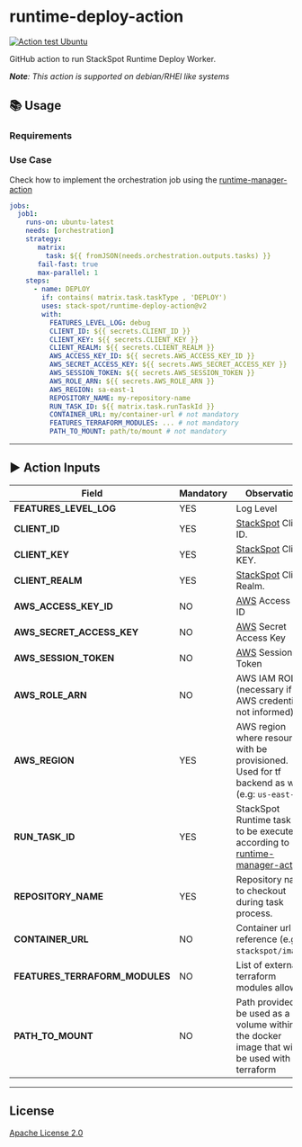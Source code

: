 # runtime-deploy-action

[![Action test Ubuntu](https://github.com/stack-spot/runtime-github-action-ping/actions/workflows/action-test-ubuntu.yaml/badge.svg)](https://github.com/stack-spot/runtime-github-action-ping/actions/workflows/action-test-ubuntu.yaml)

GitHub action to run StackSpot Runtime Deploy Worker.

_**Note**: This action is supported on debian/RHEl like systems_

## 📚 Usage

### Requirements

### Use Case

Check how to implement the orchestration job using the [runtime-manager-action](https://github.com/stack-spot/runtime-manager-action)

```yaml
jobs:
  job1:
    runs-on: ubuntu-latest
    needs: [orchestration]
    strategy:
       matrix:
         task: ${{ fromJSON(needs.orchestration.outputs.tasks) }}
       fail-fast: true
       max-parallel: 1
    steps:
      - name: DEPLOY
        if: contains( matrix.task.taskType , 'DEPLOY')
        uses: stack-spot/runtime-deploy-action@v2
        with:
          FEATURES_LEVEL_LOG: debug
          CLIENT_ID: ${{ secrets.CLIENT_ID }}
          CLIENT_KEY: ${{ secrets.CLIENT_KEY }}
          CLIENT_REALM: ${{ secrets.CLIENT_REALM }}
          AWS_ACCESS_KEY_ID: ${{ secrets.AWS_ACCESS_KEY_ID }}
          AWS_SECRET_ACCESS_KEY: ${{ secrets.AWS_SECRET_ACCESS_KEY }}
          AWS_SESSION_TOKEN: ${{ secrets.AWS_SESSION_TOKEN }}
          AWS_ROLE_ARN: ${{ secrets.AWS_ROLE_ARN }}
          AWS_REGION: sa-east-1
          REPOSITORY_NAME: my-repository-name 
          RUN_TASK_ID: ${{ matrix.task.runTaskId }}
          CONTAINER_URL: my/container-url # not mandatory
          FEATURES_TERRAFORM_MODULES: ... # not mandatory
          PATH_TO_MOUNT: path/to/mount # not mandatory
```

* * *

## ▶️ Action Inputs

Field | Mandatory | Observation
------------ | ------------  | -------------
**FEATURES_LEVEL_LOG** | YES | Log Level
**CLIENT_ID** | YES | [StackSpot](https://stackspot.com/en/settings/access-token) Client ID.
**CLIENT_KEY** | YES | [StackSpot](https://stackspot.com/en/settings/access-token) Client KEY.
**CLIENT_REALM** | YES | [StackSpot](https://stackspot.com/en/settings/access-token) Client Realm.
**AWS_ACCESS_KEY_ID** | NO | [AWS](https://docs.aws.amazon.com/cli/latest/userguide/cli-configure-envvars.html) Access Key ID
**AWS_SECRET_ACCESS_KEY** | NO | [AWS](https://docs.aws.amazon.com/cli/latest/userguide/cli-configure-envvars.html) Secret Access Key
**AWS_SESSION_TOKEN** | NO | [AWS](https://docs.aws.amazon.com/cli/latest/userguide/cli-configure-envvars.html) Session Token
**AWS_ROLE_ARN** | NO | AWS IAM ROLE (necessary if AWS credentials not informed)
**AWS_REGION** | YES | AWS region where resources with be provisioned. Used for tf backend as well (e.g: `us-east-1`).
**RUN_TASK_ID** | YES | StackSpot Runtime task id to be executed, according to [runtime-manager-action](https://github.com/stack-spot/runtime-manager-action).
**REPOSITORY_NAME** | YES | Repository name to checkout during task process.
**CONTAINER_URL** | NO | Container url reference (e.g `stackspot/image`)
**FEATURES_TERRAFORM_MODULES** | NO | List of external terraform modules allowed
**PATH_TO_MOUNT** | NO | Path provided to be used as a volume within the docker image that will be used with terraform

* * *

## License

[Apache License 2.0](https://github.com/stack-spot/runtime-github-action-deploy/blob/main/LICENSE)
